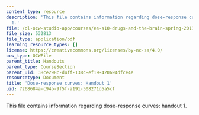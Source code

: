```yaml
---
content_type: resource
description: 'This file contains information regarding dose-response curves: handout
  1.'
file: /ol-ocw-studio-app/courses/es-s10-drugs-and-the-brain-spring-2013/7268684ac94b9f5fa191508271d5a5cf_MITES_S10S13_Doseresp1w7.pdf
file_size: 532813
file_type: application/pdf
learning_resource_types: []
license: https://creativecommons.org/licenses/by-nc-sa/4.0/
ocw_type: OCWFile
parent_title: Handouts
parent_type: CourseSection
parent_uid: 38ce298c-d4ff-138c-ef19-420694dfce4e
resourcetype: Document
title: 'Dose-response curves: Handout 1'
uid: 7268684a-c94b-9f5f-a191-508271d5a5cf
---
```

This file contains information regarding dose-response curves: handout 1.
